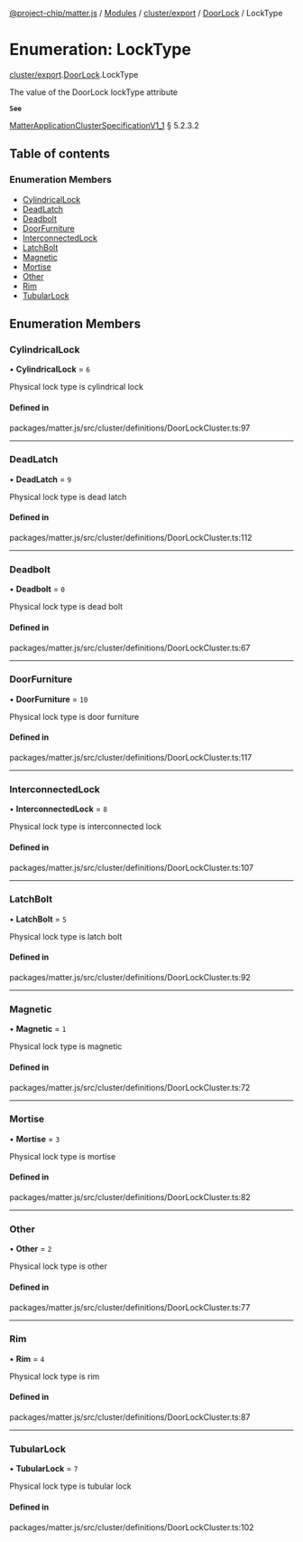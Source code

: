 [@project-chip/matter.js](../README.md) / [Modules](../modules.md) / [cluster/export](../modules/cluster_export.md) / [DoorLock](../modules/cluster_export.DoorLock.md) / LockType

# Enumeration: LockType

[cluster/export](../modules/cluster_export.md).[DoorLock](../modules/cluster_export.DoorLock.md).LockType

The value of the DoorLock lockType attribute

**`See`**

[MatterApplicationClusterSpecificationV1_1](../interfaces/spec_export.MatterApplicationClusterSpecificationV1_1.md) § 5.2.3.2

## Table of contents

### Enumeration Members

- [CylindricalLock](cluster_export.DoorLock.LockType.md#cylindricallock)
- [DeadLatch](cluster_export.DoorLock.LockType.md#deadlatch)
- [Deadbolt](cluster_export.DoorLock.LockType.md#deadbolt)
- [DoorFurniture](cluster_export.DoorLock.LockType.md#doorfurniture)
- [InterconnectedLock](cluster_export.DoorLock.LockType.md#interconnectedlock)
- [LatchBolt](cluster_export.DoorLock.LockType.md#latchbolt)
- [Magnetic](cluster_export.DoorLock.LockType.md#magnetic)
- [Mortise](cluster_export.DoorLock.LockType.md#mortise)
- [Other](cluster_export.DoorLock.LockType.md#other)
- [Rim](cluster_export.DoorLock.LockType.md#rim)
- [TubularLock](cluster_export.DoorLock.LockType.md#tubularlock)

## Enumeration Members

### CylindricalLock

• **CylindricalLock** = ``6``

Physical lock type is cylindrical lock

#### Defined in

packages/matter.js/src/cluster/definitions/DoorLockCluster.ts:97

___

### DeadLatch

• **DeadLatch** = ``9``

Physical lock type is dead latch

#### Defined in

packages/matter.js/src/cluster/definitions/DoorLockCluster.ts:112

___

### Deadbolt

• **Deadbolt** = ``0``

Physical lock type is dead bolt

#### Defined in

packages/matter.js/src/cluster/definitions/DoorLockCluster.ts:67

___

### DoorFurniture

• **DoorFurniture** = ``10``

Physical lock type is door furniture

#### Defined in

packages/matter.js/src/cluster/definitions/DoorLockCluster.ts:117

___

### InterconnectedLock

• **InterconnectedLock** = ``8``

Physical lock type is interconnected lock

#### Defined in

packages/matter.js/src/cluster/definitions/DoorLockCluster.ts:107

___

### LatchBolt

• **LatchBolt** = ``5``

Physical lock type is latch bolt

#### Defined in

packages/matter.js/src/cluster/definitions/DoorLockCluster.ts:92

___

### Magnetic

• **Magnetic** = ``1``

Physical lock type is magnetic

#### Defined in

packages/matter.js/src/cluster/definitions/DoorLockCluster.ts:72

___

### Mortise

• **Mortise** = ``3``

Physical lock type is mortise

#### Defined in

packages/matter.js/src/cluster/definitions/DoorLockCluster.ts:82

___

### Other

• **Other** = ``2``

Physical lock type is other

#### Defined in

packages/matter.js/src/cluster/definitions/DoorLockCluster.ts:77

___

### Rim

• **Rim** = ``4``

Physical lock type is rim

#### Defined in

packages/matter.js/src/cluster/definitions/DoorLockCluster.ts:87

___

### TubularLock

• **TubularLock** = ``7``

Physical lock type is tubular lock

#### Defined in

packages/matter.js/src/cluster/definitions/DoorLockCluster.ts:102
